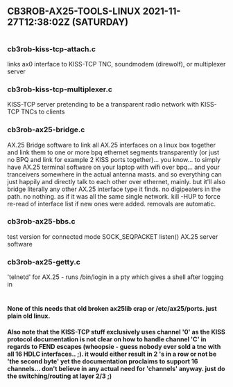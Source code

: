 ## CB3ROB-AX25-TOOLS-LINUX 2021-11-27T12:38:02Z (SATURDAY)
#
### cb3rob-kiss-tcp-attach.c
links ax0 interface to KISS-TCP TNC, soundmodem (direwolf), or multiplexer server
### cb3rob-kiss-tcp-multiplexer.c
KISS-TCP server pretending to be a transparent radio network with KISS-TCP TNCs to clients
### cb3rob-ax25-bridge.c
AX.25 Bridge software to link all AX.25 interfaces on a linux box together and link them to one or more bpq ethernet segments transparently (or just no BPQ and link for example 2 KISS ports together)... you know... to simply have AX.25 terminal software on your laptop with wifi over bpq... and your tranceivers somewhere in the actual antenna masts. and so everything can just happily and directly talk to each other over ethernet, mainly. but it'll also bridge literally any other AX.25 interface type it finds. no digipeaters in the path. no nothing. as if it was all the same single network. kill -HUP to force re-read of interface list if new ones were added. removals are automatic.
### cb3rob-ax25-bbs.c
test version for connected mode SOCK_SEQPACKET listen() AX.25 server software
### cb3rob-ax25-getty.c
'telnetd' for AX.25 - runs /bin/login in a pty which gives a shell after logging in
#
#### None of this needs that old broken ax25lib crap or /etc/ax25/ports. just plain old linux.
#### Also note that the KISS-TCP stuff exclusively uses channel '0' as the KISS protocol documentation is not clear on how to handle channel 'C' in regards to FEND escapes (whoopsie - guess nobody ever sold a tnc with all 16 HDLC interfaces.. ;). it would either result in 2 's in a row or not be 'the second byte' yet the documentation proclaims to support 16 channels... don't believe in any actual need for 'channels' anyway. just do the switching/routing at layer 2/3 ;)
